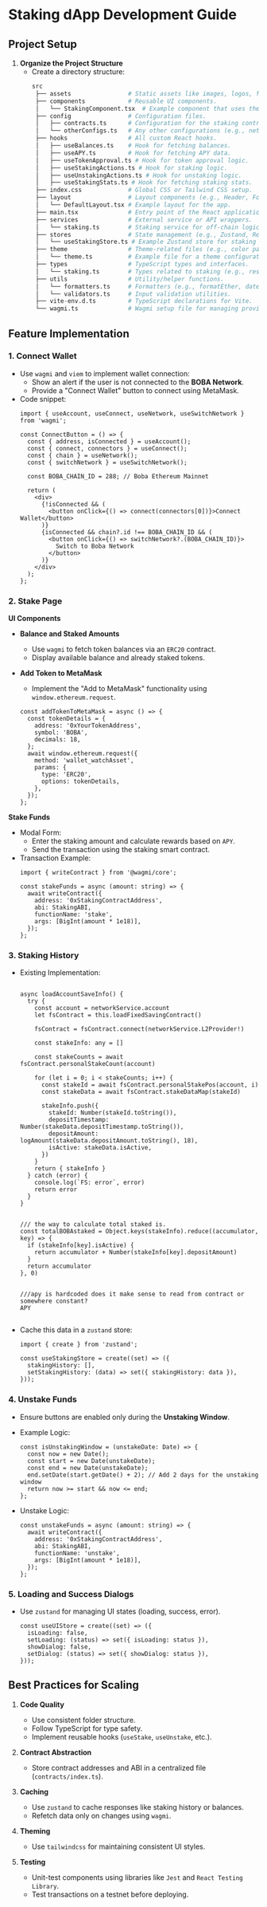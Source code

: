 # Staking dApp Development Guide

## **Project Setup**

1. **Organize the Project Structure**
   - Create a directory structure:
     ```py
     src
      ├── assets                # Static assets like images, logos, fonts, etc.
      ├── components            # Reusable UI components.
      │   └── StakingComponent.tsx  # Example component that uses the hooks.
      ├── config                # Configuration files.
      │   ├── contracts.ts      # Configuration for the staking contracts.
      │   └── otherConfigs.ts   # Any other configurations (e.g., network, API keys).
      ├── hooks                 # All custom React hooks.
      │   ├── useBalances.ts    # Hook for fetching balances.
      │   ├── useAPY.ts         # Hook for fetching APY data.
      │   ├── useTokenApproval.ts # Hook for token approval logic.
      │   ├── useStakingActions.ts # Hook for staking logic.
      │   ├── useUnstakingActions.ts # Hook for unstaking logic.
      │   ├── useStakingStats.ts # Hook for fetching staking stats.
      ├── index.css             # Global CSS or Tailwind CSS setup.
      ├── layout                # Layout components (e.g., Header, Footer, Sidebar).
      │   └── DefaultLayout.tsx # Example layout for the app.
      ├── main.tsx              # Entry point of the React application.
      ├── services              # External service or API wrappers.
      │   └── staking.ts        # Staking service for off-chain logic.
      ├── stores                # State management (e.g., Zustand, Redux).
      │   └── useStakingStore.ts # Example Zustand store for staking state.
      ├── theme                 # Theme-related files (e.g., color palettes, typography).
      │   └── theme.ts          # Example file for a theme configuration.
      ├── types                 # TypeScript types and interfaces.
      │   └── staking.ts        # Types related to staking (e.g., responses, contracts).
      ├── utils                 # Utility/helper functions.
      │   └── formatters.ts     # Formatters (e.g., formatEther, date formatting).
      │   └── validators.ts     # Input validation utilities.
      ├── vite-env.d.ts         # TypeScript declarations for Vite.
      └── wagmi.ts              # Wagmi setup file for managing providers and chains.

     ```

## **Feature Implementation**

### **1. Connect Wallet**
- Use `wagmi` and `viem` to implement wallet connection:
  - Show an alert if the user is not connected to the **BOBA Network**.
  - Provide a "Connect Wallet" button to connect using MetaMask.
- Code snippet:
  ```tsx
  import { useAccount, useConnect, useNetwork, useSwitchNetwork } from 'wagmi';

  const ConnectButton = () => {
    const { address, isConnected } = useAccount();
    const { connect, connectors } = useConnect();
    const { chain } = useNetwork();
    const { switchNetwork } = useSwitchNetwork();

    const BOBA_CHAIN_ID = 288; // Boba Ethereum Mainnet

    return (
      <div>
        {!isConnected && (
          <button onClick={() => connect(connectors[0])}>Connect Wallet</button>
        )}
        {isConnected && chain?.id !== BOBA_CHAIN_ID && (
          <button onClick={() => switchNetwork?.(BOBA_CHAIN_ID)}>
            Switch to Boba Network
          </button>
        )}
      </div>
    );
  };
  ```

### **2. Stake Page**
**UI Components**
- **Balance and Staked Amounts**
  - Use `wagmi` to fetch token balances via an `ERC20` contract.
  - Display available balance and already staked tokens.

- **Add Token to MetaMask**
  - Implement the "Add to MetaMask" functionality using `window.ethereum.request`.
  ```tsx
  const addTokenToMetaMask = async () => {
    const tokenDetails = {
      address: '0xYourTokenAddress',
      symbol: 'BOBA',
      decimals: 18,
    };
    await window.ethereum.request({
      method: 'wallet_watchAsset',
      params: {
        type: 'ERC20',
        options: tokenDetails,
      },
    });
  };
  ```

**Stake Funds**
- Modal Form:
  - Enter the staking amount and calculate rewards based on `APY`.
  - Send the transaction using the staking smart contract.
- Transaction Example:
  ```tsx
  import { writeContract } from '@wagmi/core';

  const stakeFunds = async (amount: string) => {
    await writeContract({
      address: '0xStakingContractAddress',
      abi: StakingABI,
      functionName: 'stake',
      args: [BigInt(amount * 1e18)],
    });
  };
  ```

### **3. Staking History**
- Existing Implementation:
  ```tsx
  
  async loadAccountSaveInfo() {
    try {
      const account = networkService.account
      let fsContract = this.loadFixedSavingContract()

      fsContract = fsContract.connect(networkService.L2Provider!)

      const stakeInfo: any = []

      const stakeCounts = await fsContract.personalStakeCount(account)

      for (let i = 0; i < stakeCounts; i++) {
        const stakeId = await fsContract.personalStakePos(account, i)
        const stakeData = await fsContract.stakeDataMap(stakeId)

        stakeInfo.push({
          stakeId: Number(stakeId.toString()),
          depositTimestamp: Number(stakeData.depositTimestamp.toString()),
          depositAmount: logAmount(stakeData.depositAmount.toString(), 18),
          isActive: stakeData.isActive,
        })
      }
      return { stakeInfo }
    } catch (error) {
      console.log(`FS: error`, error)
      return error
    }
  }
  
  
  /// the way to calculate total staked is.
  const totalBOBAstaked = Object.keys(stakeInfo).reduce((accumulator, key) => {
    if (stakeInfo[key].isActive) {
      return accumulator + Number(stakeInfo[key].depositAmount)
    }
    return accumulator
  }, 0)
  
  
  ///apy is hardcoded does it make sense to read from contract or somewhere constant?
  APY
  
  
  ```

- Cache this data in a `zustand` store:
  ```tsx
  import { create } from 'zustand';

  const useStakingStore = create((set) => ({
    stakingHistory: [],
    setStakingHistory: (data) => set({ stakingHistory: data }),
  }));
  ```

### **4. Unstake Funds**
- Ensure buttons are enabled only during the **Unstaking Window**.
- Example Logic:
  ```tsx
  const isUnstakingWindow = (unstakeDate: Date) => {
    const now = new Date();
    const start = new Date(unstakeDate);
    const end = new Date(unstakeDate);
    end.setDate(start.getDate() + 2); // Add 2 days for the unstaking window
    return now >= start && now <= end;
  };
  ```

- Unstake Logic:
  ```tsx
  const unstakeFunds = async (amount: string) => {
    await writeContract({
      address: '0xStakingContractAddress',
      abi: StakingABI,
      functionName: 'unstake',
      args: [BigInt(amount * 1e18)],
    });
  };
  ```

### **5. Loading and Success Dialogs**
- Use `zustand` for managing UI states (loading, success, error).
  ```tsx
  const useUIStore = create((set) => ({
    isLoading: false,
    setLoading: (status) => set({ isLoading: status }),
    showDialog: false,
    setDialog: (status) => set({ showDialog: status }),
  }));
  ```

## **Best Practices for Scaling**
1. **Code Quality**
   - Use consistent folder structure.
   - Follow TypeScript for type safety.
   - Implement reusable hooks (`useStake`, `useUnstake`, etc.).

2. **Contract Abstraction**
   - Store contract addresses and ABI in a centralized file (`contracts/index.ts`).

3. **Caching**
   - Use `zustand` to cache responses like staking history or balances.
   - Refetch data only on changes using `wagmi`.

4. **Theming**
   - Use `tailwindcss` for maintaining consistent UI styles.

5. **Testing**
   - Unit-test components using libraries like `Jest` and `React Testing Library`.
   - Test transactions on a testnet before deploying.
